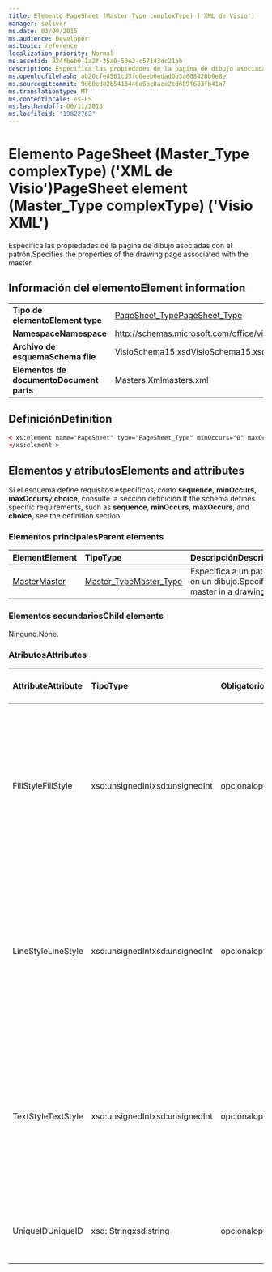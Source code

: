 ```yaml
---
title: Elemento PageSheet (Master_Type complexType) ('XML de Visio')
manager: soliver
ms.date: 03/09/2015
ms.audience: Developer
ms.topic: reference
localization_priority: Normal
ms.assetid: 824fbeb0-1a2f-35a0-50e3-c57143dc21ab
description: Especifica las propiedades de la página de dibujo asociadas con el patrón.
ms.openlocfilehash: ab20cfe4561cd5fd0eeb6edad0b3a608428b0e8e
ms.sourcegitcommit: 9d60cd82b5413446e5bc8ace2cd689f683fb41a7
ms.translationtype: MT
ms.contentlocale: es-ES
ms.lasthandoff: 06/11/2018
ms.locfileid: "19822762"
---
```

# <a name="pagesheet-element-mastertype-complextype-visio-xml"></a><span data-ttu-id="0df50-103">Elemento PageSheet (Master_Type complexType) ('XML de Visio')</span><span class="sxs-lookup"><span data-stu-id="0df50-103">PageSheet element (Master_Type complexType) ('Visio XML')</span></span>

<span data-ttu-id="0df50-104">Especifica las propiedades de la página de dibujo asociadas con el patrón.</span><span class="sxs-lookup"><span data-stu-id="0df50-104">Specifies the properties of the drawing page associated with the master.</span></span>
  
## <a name="element-information"></a><span data-ttu-id="0df50-105">Información del elemento</span><span class="sxs-lookup"><span data-stu-id="0df50-105">Element information</span></span>

|||
|:-----|:-----|
|<span data-ttu-id="0df50-106">**Tipo de elemento**</span><span class="sxs-lookup"><span data-stu-id="0df50-106">**Element type**</span></span> <br/> |[<span data-ttu-id="0df50-107">PageSheet_Type</span><span class="sxs-lookup"><span data-stu-id="0df50-107">PageSheet_Type</span></span>](pagesheet_type-complextypevisio-xml.md) <br/> |
|<span data-ttu-id="0df50-108">**Namespace**</span><span class="sxs-lookup"><span data-stu-id="0df50-108">**Namespace**</span></span> <br/> |http://schemas.microsoft.com/office/visio/2012/main  <br/> |
|<span data-ttu-id="0df50-109">**Archivo de esquema**</span><span class="sxs-lookup"><span data-stu-id="0df50-109">**Schema file**</span></span> <br/> |<span data-ttu-id="0df50-110">VisioSchema15.xsd</span><span class="sxs-lookup"><span data-stu-id="0df50-110">VisioSchema15.xsd</span></span>  <br/> |
|<span data-ttu-id="0df50-111">**Elementos de documento**</span><span class="sxs-lookup"><span data-stu-id="0df50-111">**Document parts**</span></span> <br/> |<span data-ttu-id="0df50-112">Masters.Xml</span><span class="sxs-lookup"><span data-stu-id="0df50-112">masters.xml</span></span>  <br/> |
   
## <a name="definition"></a><span data-ttu-id="0df50-113">Definición</span><span class="sxs-lookup"><span data-stu-id="0df50-113">Definition</span></span>

```XML
< xs:element name="PageSheet" type="PageSheet_Type" minOccurs="0" maxOccurs="1" >
</xs:element >
```

## <a name="elements-and-attributes"></a><span data-ttu-id="0df50-114">Elementos y atributos</span><span class="sxs-lookup"><span data-stu-id="0df50-114">Elements and attributes</span></span>

<span data-ttu-id="0df50-115">Si el esquema define requisitos específicos, como **sequence**, **minOccurs**, **maxOccurs**y **choice**, consulte la sección definición.</span><span class="sxs-lookup"><span data-stu-id="0df50-115">If the schema defines specific requirements, such as **sequence**, **minOccurs**, **maxOccurs**, and **choice**, see the definition section.</span></span> 
  
### <a name="parent-elements"></a><span data-ttu-id="0df50-116">Elementos principales</span><span class="sxs-lookup"><span data-stu-id="0df50-116">Parent elements</span></span>

|<span data-ttu-id="0df50-117">**Element**</span><span class="sxs-lookup"><span data-stu-id="0df50-117">**Element**</span></span>|<span data-ttu-id="0df50-118">**Tipo**</span><span class="sxs-lookup"><span data-stu-id="0df50-118">**Type**</span></span>|<span data-ttu-id="0df50-119">**Descripción**</span><span class="sxs-lookup"><span data-stu-id="0df50-119">**Description**</span></span>|
|:-----|:-----|:-----|
|[<span data-ttu-id="0df50-120">Master</span><span class="sxs-lookup"><span data-stu-id="0df50-120">Master</span></span>](master-element-masters_type-complextypevisio-xml.md) <br/> |[<span data-ttu-id="0df50-121">Master_Type</span><span class="sxs-lookup"><span data-stu-id="0df50-121">Master_Type</span></span>](master_type-complextypevisio-xml.md) <br/> |<span data-ttu-id="0df50-122">Especifica a un patrón en un dibujo.</span><span class="sxs-lookup"><span data-stu-id="0df50-122">Specifies a master in a drawing.</span></span>  <br/> |
   
### <a name="child-elements"></a><span data-ttu-id="0df50-123">Elementos secundarios</span><span class="sxs-lookup"><span data-stu-id="0df50-123">Child elements</span></span>

<span data-ttu-id="0df50-124">Ninguno.</span><span class="sxs-lookup"><span data-stu-id="0df50-124">None.</span></span>
  
### <a name="attributes"></a><span data-ttu-id="0df50-125">Atributos</span><span class="sxs-lookup"><span data-stu-id="0df50-125">Attributes</span></span>

|<span data-ttu-id="0df50-126">**Attribute**</span><span class="sxs-lookup"><span data-stu-id="0df50-126">**Attribute**</span></span>|<span data-ttu-id="0df50-127">**Tipo**</span><span class="sxs-lookup"><span data-stu-id="0df50-127">**Type**</span></span>|<span data-ttu-id="0df50-128">**Obligatorio**</span><span class="sxs-lookup"><span data-stu-id="0df50-128">**Required**</span></span>|<span data-ttu-id="0df50-129">**Descripción**</span><span class="sxs-lookup"><span data-stu-id="0df50-129">**Description**</span></span>|<span data-ttu-id="0df50-130">**Valores posibles**</span><span class="sxs-lookup"><span data-stu-id="0df50-130">**Possible values**</span></span>|
|:-----|:-----|:-----|:-----|:-----|
|<span data-ttu-id="0df50-131">FillStyle</span><span class="sxs-lookup"><span data-stu-id="0df50-131">FillStyle</span></span>  <br/> |<span data-ttu-id="0df50-132">xsd:unsignedInt</span><span class="sxs-lookup"><span data-stu-id="0df50-132">xsd:unsignedInt</span></span>  <br/> |<span data-ttu-id="0df50-133">opcional</span><span class="sxs-lookup"><span data-stu-id="0df50-133">optional</span></span>  <br/> |<span data-ttu-id="0df50-134">Especifica el identificador de la hoja de estilos desde la que se heredan de formato de relleno.</span><span class="sxs-lookup"><span data-stu-id="0df50-134">specifies the ID of the style sheet from which to inherit fill formatting.</span></span> <span data-ttu-id="0df50-135">DEBE ser el valor del atributo **ID** asociado con un **StyleSheet_Type** en el dibujo.</span><span class="sxs-lookup"><span data-stu-id="0df50-135">It MUST be the value of the **ID** attribute associated with a **StyleSheet_Type** in the drawing.</span></span>  <br/> |<span data-ttu-id="0df50-136">Valores del tipo xsd:unsignedInt.</span><span class="sxs-lookup"><span data-stu-id="0df50-136">Values of the xsd:unsignedInt type.</span></span>  <br/> |
|<span data-ttu-id="0df50-137">LineStyle</span><span class="sxs-lookup"><span data-stu-id="0df50-137">LineStyle</span></span>  <br/> |<span data-ttu-id="0df50-138">xsd:unsignedInt</span><span class="sxs-lookup"><span data-stu-id="0df50-138">xsd:unsignedInt</span></span>  <br/> |<span data-ttu-id="0df50-139">opcional</span><span class="sxs-lookup"><span data-stu-id="0df50-139">optional</span></span>  <br/> |<span data-ttu-id="0df50-140">Especifica el identificador de la hoja de estilos desde la que se heredan de formato de línea.</span><span class="sxs-lookup"><span data-stu-id="0df50-140">Specifies the ID of the style sheet from which to inherit line formatting.</span></span> <span data-ttu-id="0df50-141">DEBE ser el valor del atributo **ID** asociado con un **StyleSheet_Type** en el dibujo.</span><span class="sxs-lookup"><span data-stu-id="0df50-141">It MUST be the value of the **ID** attribute associated with a **StyleSheet_Type** in the drawing.</span></span>  <br/> |<span data-ttu-id="0df50-142">Valores del tipo xsd:unsignedInt.</span><span class="sxs-lookup"><span data-stu-id="0df50-142">Values of the xsd:unsignedInt type.</span></span>  <br/> |
|<span data-ttu-id="0df50-143">TextStyle</span><span class="sxs-lookup"><span data-stu-id="0df50-143">TextStyle</span></span>  <br/> |<span data-ttu-id="0df50-144">xsd:unsignedInt</span><span class="sxs-lookup"><span data-stu-id="0df50-144">xsd:unsignedInt</span></span>  <br/> |<span data-ttu-id="0df50-145">opcional</span><span class="sxs-lookup"><span data-stu-id="0df50-145">optional</span></span>  <br/> |<span data-ttu-id="0df50-146">Especifica el identificador de la hoja de estilos desde la que se heredan de formato de texto.</span><span class="sxs-lookup"><span data-stu-id="0df50-146">Specifies the ID of the style sheet from which to inherit text formatting.</span></span> <span data-ttu-id="0df50-147">DEBE ser el valor del atributo **ID** asociado con un **StyleSheet_Type** en el dibujo.</span><span class="sxs-lookup"><span data-stu-id="0df50-147">It MUST be the value of the **ID** attribute associated with a **StyleSheet_Type** in the drawing.</span></span>  <br/> |<span data-ttu-id="0df50-148">Valores del tipo xsd:unsignedInt.</span><span class="sxs-lookup"><span data-stu-id="0df50-148">Values of the xsd:unsignedInt type.</span></span>  <br/> |
|<span data-ttu-id="0df50-149">UniqueID</span><span class="sxs-lookup"><span data-stu-id="0df50-149">UniqueID</span></span>  <br/> |<span data-ttu-id="0df50-150">xsd: String</span><span class="sxs-lookup"><span data-stu-id="0df50-150">xsd:string</span></span>  <br/> |<span data-ttu-id="0df50-151">opcional</span><span class="sxs-lookup"><span data-stu-id="0df50-151">optional</span></span>  <br/> |<span data-ttu-id="0df50-152">Identificador único del elemento dentro de su elemento primario.</span><span class="sxs-lookup"><span data-stu-id="0df50-152">The unique ID of the element within its parent element.</span></span>  <br/> |<span data-ttu-id="0df50-153">Valores del tipo XSD: String.</span><span class="sxs-lookup"><span data-stu-id="0df50-153">Values of the xsd:string type.</span></span>  <br/> |
   

